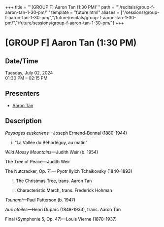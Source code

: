 +++
title = '''[GROUP F] Aaron Tan (1:30 PM)'''
path = '''/recitals/group-f-aaron-tan-1-30-pm/'''
template = "future.html"
aliases = ["/sessions/group-f-aaron-tan-1-30-pm/","/future/recitals/group-f-aaron-tan-1-30-pm/","/future/sessions/group-f-aaron-tan-1-30-pm/"]
+++

<h1>[GROUP F] Aaron Tan (1:30 PM)</h1>

<h2>Date/Time</h2>
<p>Tuesday, July 02, 2024<br>
01:30 PM – 02:15 PM</p>
<h2>Presenters</h2>
<ul>
<li><a href="/performers/aaron-tan/">Aaron Tan</a></li>
</ul>
<h2>Description</h2>

<div class="ag87-crtemvc-hsbk"><div class="css-vsf5of"><p style="text-align:left;" class="carina-rte-public-DraftStyleDefault-block"><span style="color: rgb(0,0,0);"><span style="font-style: italic;">Paysages euskariens</span>—Joseph Ermend-Bonnal (1880-1944)</span></p><p style="text-align:left;" class="carina-rte-public-DraftStyleDefault-block"><span style="color: rgb(0,0,0);">&nbsp; &nbsp; &nbsp;i. “La Vallée du Béhorléguy, au matin”</span></p><p style="text-align:left;" class="carina-rte-public-DraftStyleDefault-block"><span style="color: rgb(0,0,0);"><span style="font-style: italic;">Wild Mossy Mountains</span>—Judith Weir (b. 1954)</span></p><p style="text-align:left;" class="carina-rte-public-DraftStyleDefault-block"><span style="color: rgb(0,0,0);">The Tree of Peace—Judith Weir</span></p><p style="text-align:left;" class="carina-rte-public-DraftStyleDefault-block"><span style="color: rgb(0,0,0);">The Nutcracker, Op. 71— Pyotr IIyich Tchaikovsky (1840-1893)</span></p><p style="text-align:left;" class="carina-rte-public-DraftStyleDefault-block">&nbsp; &nbsp; &nbsp; <span style="color: rgb(0,0,0);">i. The Christmas Tree, trans. Aaron Tan</span></p><p style="text-align:left;" class="carina-rte-public-DraftStyleDefault-block">&nbsp; &nbsp; &nbsp; <span style="color: rgb(0,0,0);">ii. Characteristic March, trans. Frederick Hohman</span></p><p style="text-align:left;" class="carina-rte-public-DraftStyleDefault-block"><span style="color: rgb(0,0,0);"><span style="font-style: italic;">Tsunami</span>—Paul Patterson (b. 1947)</span></p><p style="text-align:left;" class="carina-rte-public-DraftStyleDefault-block"><span style="color: rgb(0,0,0);"><span style="font-style: italic;">Aux étoiles</span>—Henri Duparc (1848-1933), trans. Aaron Tan</span></p><p style="text-align:left;" class="carina-rte-public-DraftStyleDefault-block"><span style="color: rgb(0,0,0);">Final (Symphonie 5, Op. 47)—Louis Vierne (1870-1937)</span></p></div></div>


